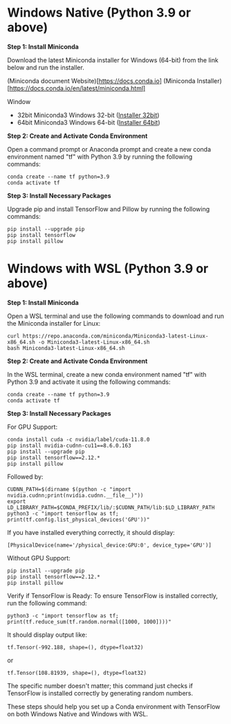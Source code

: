 # Windows Native (Python 3.9 or above)

**Step 1: Install Miniconda**

Download the latest Miniconda installer for Windows (64-bit) from the link below and run the installer.

(Miniconda document Website)[https://docs.conda.io]
(Miniconda Installer)[https://docs.conda.io/en/latest/miniconda.html]

Window
- 32bit Miniconda3 Windows 32-bit ([Installer 32bit](https://repo.anaconda.com/miniconda/Miniconda3-latest-Windows-x86.exe))
- 64bit Miniconda3 Windows 64-bit ([Installer 64bit](https://repo.anaconda.com/miniconda/Miniconda3-latest-Windows-x86_64.exe))

**Step 2: Create and Activate Conda Environment**

Open a command prompt or Anaconda prompt and create a new conda environment named "tf" with Python 3.9 by running the following commands:

```
conda create --name tf python=3.9
conda activate tf
```

**Step 3: Install Necessary Packages**

Upgrade pip and install TensorFlow and Pillow by running the following commands:

```
pip install --upgrade pip
pip install tensorflow
pip install pillow
```

# Windows with WSL (Python 3.9 or above)

**Step 1: Install Miniconda**

Open a WSL terminal and use the following commands to download and run the Miniconda installer for Linux:

```
curl https://repo.anaconda.com/miniconda/Miniconda3-latest-Linux-x86_64.sh -o Miniconda3-latest-Linux-x86_64.sh
bash Miniconda3-latest-Linux-x86_64.sh
```

**Step 2: Create and Activate Conda Environment**

In the WSL terminal, create a new conda environment named "tf" with Python 3.9 and activate it using the following commands:

```
conda create --name tf python=3.9
conda activate tf
```

**Step 3: Install Necessary Packages**

For GPU Support:

```
conda install cuda -c nvidia/label/cuda-11.8.0
pip install nvidia-cudnn-cu11==8.6.0.163
pip install --upgrade pip
pip install tensorflow==2.12.*
pip install pillow
```

Followed by:

```
CUDNN_PATH=$(dirname $(python -c "import nvidia.cudnn;print(nvidia.cudnn.__file__)"))
export LD_LIBRARY_PATH=$CONDA_PREFIX/lib/:$CUDNN_PATH/lib:$LD_LIBRARY_PATH
python3 -c "import tensorflow as tf; print(tf.config.list_physical_devices('GPU'))"
```

If you have installed everything correctly, it should display:

```
[PhysicalDevice(name='/physical_device:GPU:0', device_type='GPU')]
```

Without GPU Support:

```
pip install --upgrade pip
pip install tensorflow==2.12.*
pip install pillow
```

Verify if TensorFlow is Ready:
To ensure TensorFlow is installed correctly, run the following command:

```
python3 -c "import tensorflow as tf; print(tf.reduce_sum(tf.random.normal([1000, 1000])))"
```

It should display output like:

```
tf.Tensor(-992.188, shape=(), dtype=float32)
```

or

```
tf.Tensor(108.81939, shape=(), dtype=float32)
```

The specific number doesn't matter; this command just checks if TensorFlow is installed correctly by generating random numbers.

These steps should help you set up a Conda environment with TensorFlow on both Windows Native and Windows with WSL.
